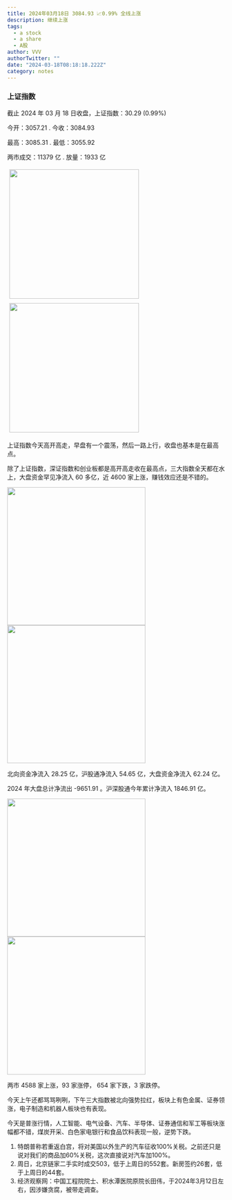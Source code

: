 ```yaml
---
title: 2024年03月18日 3084.93 📈0.99% 全线上涨
description: 继续上涨
tags:
  - a stock
  - a share
  - A股
author: VVV
authorTwitter: ""
date: "2024-03-18T08:18:18.222Z"
category: notes
---
```


### 上证指数

截止 2024 年 03 月 18 日收盘，上证指数：<span class="font-semibold text-r-5">30.29 (0.99%)</span>

今开：<span class="font-semibold text-r-5">3057.21 </span> . 今收：<span class="font-semibold text-r-5">3084.93 </span>

最高：<span class="font-semibold text-r-5">3085.31 </span> . 最低：<span class="font-semibold text-r-5">3055.92 </span>

两市成交：<span class="font-semibold">11379 亿</span> . 放量：<span class="font-semibold text-r-6">1933 亿</span>

<img src="/images/uploads/2024-03/20240318-zs-sh.png" style="width: 300px;display:inline-block;margin: 5px">
<img src="/images/uploads/2024-03/20240318-zs-sh-rk.png" style="width: 300px;display:inline-block;margin: 5px">

上证指数今天高开高走，早盘有一个震荡，然后一路上行，收盘也基本是在最高点。

除了上证指数，深证指数和创业板都是高开高走收在最高点，三大指数全天都在水上，大盘资金罕见净流入 60 多亿，近 4600 家上涨，赚钱效应还是不错的。

<img src="/images/uploads/2024-03/20240318-zs-global.png" width="320">

<img src="/images/uploads/2024-03/20240318-zs-bs.png" width="320">

北向资金净流入 <span class="font-semibold text-r-5">28.25 亿</span>，沪股通净流入 <span class="font-semibold text-r-6">54.65 亿</span>，大盘资金净流入 <span class="font-semibold text-r-5">62.24 亿</span>。

2024 年大盘总计净流出 <span class="font-semibold text-g-8">-9651.91 </span>。沪深股通今年累计净流入 <span class="font-semibold text-r-6">1846.91 </span>亿。

<img src="/images/uploads/2024-03/20240318-zs-as.png" width="320">
<img src="/images/uploads/2024-03/20240318-zs-zdtj.png" width="320">

两市 <span class="font-semibold text-r-6">4588</span> 家上涨，93 家涨停， <span class="text-g-5">654</span> 家下跌，3 家跌停。

今天上午还都骂骂咧咧，下午三大指数被北向强势拉红，板块上有色金属、证券领涨，电子制造和机器人板块也有表现。

今天是普涨行情，人工智能、电气设备、汽车、半导体、证券通信和军工等板块涨幅都不错，煤炭开采、白色家电银行和食品饮料表现一般，逆势下跌。

1. 特朗普称若重返白宫，将对美国以外生产的汽车征收100%关税。之前还只是说对我们的商品加60%关税，这次直接说对汽车加100%。
2. 周日，北京链家二手实时成交503，低于上周日的552套。新房签约26套，低于上周日的44套。
3. 经济观察网：中国工程院院士、积水潭医院原院长田伟，于2024年3月12日左右，因涉嫌贪腐，被带走调查。
